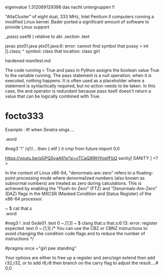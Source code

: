 eigenvalue 1.312069129398 das nacht untergruppen !!

"AltaCluster" of eight dual, 333 MHz, Intel Pentium II computers running a modified Linux kernel. Bader ported a significant amount of software to provide Linux support

_pass( use16 ) relative to abi
.section .text

javac ptx01.java
ptx01.java:6: error: cannot find symbol
     that pussy = int [].class;
     ^
  symbol:   class that
  location: class girl

  hardened manifest.md

The code running = True and pass in Python assigns the boolean value True to the variable running. The pass statement is a null operation; when it is executed, nothing happens. It is often used as a placeholder where a statement is syntactically required, but no action needs to be taken. In this case, the and operator is redundant because pass itself doesn't return a value that can be logically combined with True.

# focto333

Example : #! when Sinatra sings ...

.word

 #neg3 '!" /q?/...
 then { elif } it cmp from future import 0,0 

https://youtu.be/qGPQSyaA61s?si=cTCaQ89lHYopfFbQ
sanity[ SANiTY ]       <?>

In the context of Linux x86-64, "denormals-are-zero" refers to a floating-point processing mode where denormalized numbers (also known as subnormal numbers) are treated as zero during calculations. This is achieved by enabling the "Flush-to-Zero" (FTZ) and "Denormals-Are-Zero" (DAZ) flags in the MXCSR (Masked Condition and Status Register) of the x86-64 processor. 

~ $ cat that.s                                    
 .word

 #neg3 !
 .inst 0xde01
 .text 0 ~.[1,1]                                  ~ $ clang that.s
that.s:6:13: error: register expected
 .text 0 ~.[1,1]
/* You can use the CBZ or CBNZ instructions to avoid changing the condition code flags and to reduce the number of instructions */

#pragma once ="girl pee standing"

Your options are either to free up a register and zero/sign extend then add r32,r32, or to add r8,r8 then branch on the carry flag to adjust the result....# 0,0
